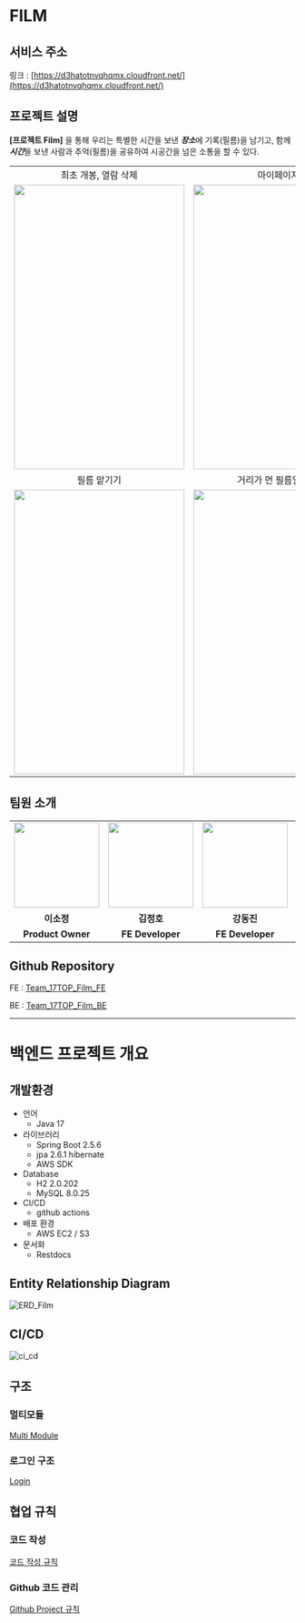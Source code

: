 # FILM

## 서비스 주소

링크 : [https://d3hatotnvqhqmx.cloudfront.net/](https://d3hatotnvqhqmx.cloudfront.net/)

## **프로젝트 설명**

**[프로젝트 Film]** 을 통해 우리는 특별한 시간을 보낸 ***장소***에 기록(필름)을 남기고, 함께 ***시간***을 보낸 사람과 추억(필름)을 공유하여 시공간을 넘은 소통을 할 수 있다.

<table align="center">
<tr>
<td align="center">최초 개봉, 열람 삭제</td>
<td align="center">마이페이지</td>
</tr>
<tr>
<td>
<img src = "https://user-images.githubusercontent.com/70435257/146948350-77e9bc78-93ed-4fb6-89ba-7d5dbfd7eaa9.gif" width="300px" height= "500px" />
</td>
<td>
<img src = "https://user-images.githubusercontent.com/70435257/146948673-f42756e6-5768-4795-85fb-267736475667.gif" width="300px" height="500px" />
</td>
</tr>
<tr>
<td align="center">필름 맡기기</td>
<td align="center">거리가 먼 필름일 경우</td>
</tr>
<tr>
<td>
<img src="https://user-images.githubusercontent.com/70435257/146948952-82abbf21-5669-4685-96af-24aa799f2516.gif" width="300px" height="500px" />
</td>
<td>
<img src="https://user-images.githubusercontent.com/70435257/146949328-085df49d-e3a9-4697-b3c2-2c4005c92744.gif" width="300px" height="500px" />
</td>
</tr>
</table>

## 팀원 소개

<table>
<tr>
<td align="center"><a href="https://github.com/2sjeong918"><img src="https://user-images.githubusercontent.com/70435257/146951570-1950d244-bbd4-439a-bb23-24a513ac72a0.png" width="150px" /></a></td>
<td align="center"><a href="https://github.com/palsa131"><img src="https://user-images.githubusercontent.com/70435257/146951411-73f25a1b-ead5-48dd-8296-e9a652200b90.png" width="150px" /></a></td>
<td align="center"><a href="https://github.com/jinn2u"><img src="https://user-images.githubusercontent.com/70435257/146951645-2939ca58-b1ef-4623-a105-12759efd1291.png" width="150px" /></a></td>
<td align="center"><a href="https://github.com/iyj6707"><img src="https://user-images.githubusercontent.com/70435257/146951725-5222c696-e5c9-45ec-b097-9d39213f3a6b.png" width="150px" /></a></td>
<td align="center"><a href="https://github.com/16min99"><img src="https://user-images.githubusercontent.com/70435257/146951967-8c757ca2-2549-4377-9e06-41cfd0543b9a.png" width="150px" /></a></td>
<td align="center"><a href="https://github.com/jungeu1509"><img src="https://user-images.githubusercontent.com/70435257/146952077-86199ea8-d1b9-4a00-a468-36ee1c5d7b93.png" width="150px" /></a></td>
</tr>
<tr>
<td align="center"><b>이소정</b></td>
<td align="center"><b>김정호</b></td>
<td align="center"><b>강동진</b></td>
<td align="center"><b>임연재</b></td>
<td align="center"><b>전민규</b></td>
<td align="center"><b>정은우</b></td>
</tr>
<tr>
<td align="center"><b>Product Owner</b></td>
<td align="center"><b>FE Developer</b></td>
<td align="center"><b>FE Developer</b></td>
<td align="center"><b>Scrum Master</b></td>
<td align="center"><b>BE Developer</b></td>
<td align="center"><b>BE Developer</b></td>
</tr>
</table>

## Github Repository

FE : [Team_17TOP_Film_FE](https://github.com/prgrms-web-devcourse/Team_17TOP_Film_FE)

BE : [Team_17TOP_Film_BE](https://github.com/prgrms-web-devcourse/Team_17TOP_Film_BE)

---

# 백엔드 프로젝트 개요

## 개발환경
- 언어
    - Java 17
- 라이브러리
    - Spring Boot 2.5.6
    - jpa 2.6.1 hibernate
    - AWS SDK
- Database
    - H2 2.0.202
    - MySQL 8.0.25
- CI/CD
    - github actions
- 배포 환경
    - AWS EC2 / S3
- 문서화
    - Restdocs

## Entity Relationship Diagram

![ERD_Film](https://user-images.githubusercontent.com/52902010/146955622-70818c03-68ca-4827-a778-ea436136e681.png)

## CI/CD

![ci_cd](https://user-images.githubusercontent.com/52902010/146955932-c4a11bf7-444a-45aa-9b04-354e1b11d1a9.png)

## 구조

### 멀티모듈

[Multi Module](https://github.com/prgrms-web-devcourse/Team_17TOP_Film_BE/wiki/Multi-module)

### 로그인 구조

[Login](https://github.com/prgrms-web-devcourse/Team_17TOP_Film_BE/wiki/Login(OAuth-2.0,-Kakao-social-login))

## 협업 규칙

### 코드 작성
[코드 작성 규칙](https://github.com/prgrms-web-devcourse/Team_17TOP_Film_BE/wiki/Code-Convention)

### Github 코드 관리
[Github Project 규칙](https://github.com/prgrms-web-devcourse/Team_17TOP_Film_BE/wiki/%ED%98%91%EC%97%85-%EA%B7%9C%EC%B9%99(%EC%9D%B4%EC%8A%88,-%EB%B8%8C%EB%9E%9C%EC%B9%98,-%EC%BB%A4%EB%B0%8B,-PR))

